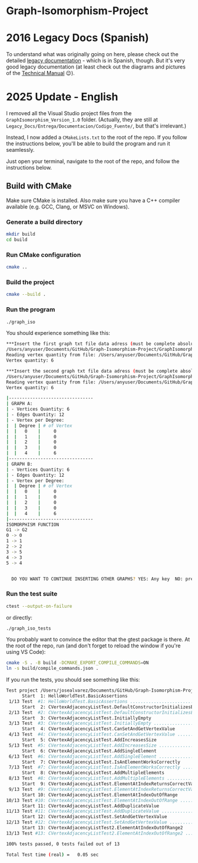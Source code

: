 # Graph-Isomorphism-Project

# 2016 Legacy Docs (Spanish)

To understand what was originally going on here, please check out the detailed [legacy documentation](https://github.com/josealvarez97/Graph-Isomorphism-Project/tree/master/Documentation) - which is in Spanish, though. But it's very good legacy documentation (at least check out the diagrams and pictures of the [Technical Manual](../master/Documentation/Entrega/Documentacion/Manuales/MANUAL_TECNICO_PROYECTO.pdf) :wink:).

# 2025 Update - English

I removed all the Visual Studio project files from the `GraphIsomorphism_Version_1.0` folder. (Actually, they are still at `Legacy_Docs/Entrega/Documentacion/Codigo_Fuente/`, but that's irrelevant.)

Instead, I now added a `CMakeLists.txt` to the root of the repo. If you follow the instructions below, you'll be able to build the program and run it seamlessly.

Just open your terminal, navigate to the root of the repo, and follow the instructions below.

## Build with CMake

Make sure CMake is installed. Also make sure you have a C++ compiler available (e.g. GCC, Clang, or MSVC on Windows).

### Generate a build directory

```bash
mkdir build
cd build
```

### Run CMake configuration

```bash
cmake ..
```

### Build the project

```bash
cmake --build .
```

### Run the program

```bash
./graph_iso
```

You should experience something like this:

```bash
***Insert the first graph txt file data adress (must be complete absolute path, not relative path)
/Users/anyuser/Documents/GitHub/Graph-Isomorphism-Project/GraphIsomorphisim_Version_1.0/Cases/Grafo1.txt
Reading vertex quantity from file: /Users/anyuser/Documents/GitHub/Graph-Isomorphism-Project/GraphIsomorphisim_Version_1.0/Cases/Grafo1.txt
Vertex quantity: 6

***Insert the second graph txt file data adress (must be complete absolute path, not relative path)
/Users/anyuser/Documents/GitHub/Graph-Isomorphism-Project/GraphIsomorphisim_Version_1.0/Cases/Grafo2.txt
Reading vertex quantity from file: /Users/anyuser/Documents/GitHub/Graph-Isomorphism-Project/GraphIsomorphisim_Version_1.0/Cases/Grafo2.txt
Vertex quantity: 6

|--------------------------------
| GRAPH A:
| - Vertices Quantity: 6
| - Edges Quantity: 12
| - Vertex per Degree:
|  | Degree | # of Vertex
|  |   0    |     0
|  |   1    |     0
|  |   2    |     0
|  |   3    |     0
|  |   4    |     6
|--------------------------------
| GRAPH B:
| - Vertices Quantity: 6
| - Edges Quantity: 12
| - Vertex per Degree:
|  | Degree | # of Vertex
|  |   0    |     0
|  |   1    |     0
|  |   2    |     0
|  |   3    |     0
|  |   4    |     6
|--------------------------------
ISOMORPHISM FUNCTION
G1 -> G2
0 -> 0
1 -> 1
2 -> 2
3 -> 5
4 -> 3
5 -> 4


  DO YOU WANT TO CONTINUE INSERTING OTHER GRAPHS? YES: Any key  NO: press 1
```

### Run the test suite

```bash
ctest --output-on-failure
```

or directly:

```bash
./graph_iso_tests
```

You probably want to convince the editor that the gtest package is there. At the root of the repo, run (and don't forget to reload the window if you're using VS Code):

```bash
cmake -S . -B build -DCMAKE_EXPORT_COMPILE_COMMANDS=ON
ln -s build/compile_commands.json .
```

If you run the tests, you should see something like this:

```bash
Test project /Users/josealvarez/Documents/GitHub/Graph-Isomorphism-Project/build
      Start  1: HelloWorldTest.BasicAssertions
 1/13 Test  #1: HelloWorldTest.BasicAssertions ....................................   Passed    0.00 sec
      Start  2: CVertexAdjacencyListTest.DefaultConstructorInitializesEmptyList
 2/13 Test  #2: CVertexAdjacencyListTest.DefaultConstructorInitializesEmptyList ...   Passed    0.00 sec
      Start  3: CVertexAdjacencyListTest.InitiallyEmpty
 3/13 Test  #3: CVertexAdjacencyListTest.InitiallyEmpty ...........................   Passed    0.00 sec
      Start  4: CVertexAdjacencyListTest.CanSetAndGetVertexValue
 4/13 Test  #4: CVertexAdjacencyListTest.CanSetAndGetVertexValue ..................   Passed    0.00 sec
      Start  5: CVertexAdjacencyListTest.AddIncreasesSize
 5/13 Test  #5: CVertexAdjacencyListTest.AddIncreasesSize .........................   Passed    0.00 sec
      Start  6: CVertexAdjacencyListTest.AddSingleElement
 6/13 Test  #6: CVertexAdjacencyListTest.AddSingleElement .........................   Passed    0.00 sec
      Start  7: CVertexAdjacencyListTest.IsAnElementWorksCorrectly
 7/13 Test  #7: CVertexAdjacencyListTest.IsAnElementWorksCorrectly ................   Passed    0.00 sec
      Start  8: CVertexAdjacencyListTest.AddMultipleElements
 8/13 Test  #8: CVertexAdjacencyListTest.AddMultipleElements ......................   Passed    0.00 sec
      Start  9: CVertexAdjacencyListTest.ElementAtIndexReturnsCorrectValue
 9/13 Test  #9: CVertexAdjacencyListTest.ElementAtIndexReturnsCorrectValue ........   Passed    0.00 sec
      Start 10: CVertexAdjacencyListTest.ElementAtIndexOutOfRange
10/13 Test #10: CVertexAdjacencyListTest.ElementAtIndexOutOfRange .................   Passed    0.00 sec
      Start 11: CVertexAdjacencyListTest.AddDuplicateValue
11/13 Test #11: CVertexAdjacencyListTest.AddDuplicateValue ........................   Passed    0.00 sec
      Start 12: CVertexAdjacencyListTest.SetAndGetVertexValue
12/13 Test #12: CVertexAdjacencyListTest.SetAndGetVertexValue .....................   Passed    0.00 sec
      Start 13: CVertexAdjacencyListTest2.ElementAtIndexOutOfRange2
13/13 Test #13: CVertexAdjacencyListTest2.ElementAtIndexOutOfRange2 ...............   Passed    0.00 sec

100% tests passed, 0 tests failed out of 13

Total Test time (real) =   0.05 sec
```
